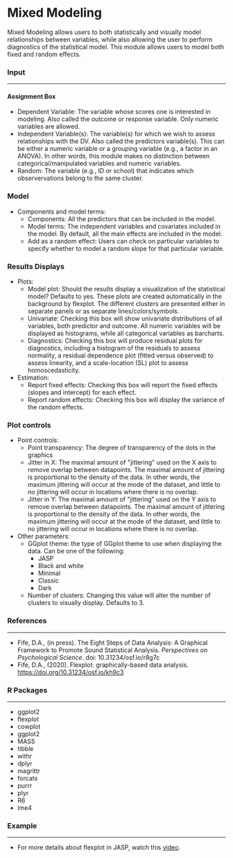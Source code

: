 Mixed Modeling 
=== 

Mixed Modeling allows users to both statistically and visually model relationships between variables, while also allowing the user to perform diagnostics of the statistical model. This module allows users to model both fixed and random effects. 

### Input 
--- 
#### Assignment Box 
- Dependent Variable: The variable whose scores one is interested in modeling. Also called the outcome or response variable. Only numeric variables are allowed. 
- Independent Variable(s): The variable(s) for which we wish to assess relationships with the DV. Also called the predictors variable(s). This can be either a numeric variable or a grouping variable (e.g., a factor in an ANOVA). In other words, this module makes no distinction between categorical/manipulated variables and numeric variables. 
- Random: The variable (e.g., ID or school) that indicates which observervations belong to the same cluster. 

### Model 
- Components and model terms: 
    - Components: All the predictors that can be included in the model. 
    - Model terms: The independent variables and covariates included in the model. By default, all the main effects are included in the model.
    - Add as a random effect: Users can check on particular variables to specify whether to model a random slope for that particular variable. 

### Results Displays
- Plots:
    - Model plot: Should the results display a visualization of the statistical model? Defaults to yes. These plots are created automatically in the background by flexplot. The different clusters are presented either in separate panels or as separate lines/colors/symbols. 
    - Univariate: Checking this box will show univariate distributions of all variables, both predictor and outcome. All numeric variables will be displayed as histograms, while all categorical variables as barcharts. 
    - Diagnostics: Checking this box will produce residual plots for diagnostics, including a histogram of the residuals to assess normality, a residual dependence plot (fitted versus observed) to assess linearity, and a scale-location (SL) plot to assess homoscedasticity. 
- Estimation:
    - Report fixed effects: Checking this box will report the fixed effects (slopes and intercept) for each effect. 
    - Report random effects: Checking this box will display the variance of the random effects. 
      
  
### Plot controls
  - Point controls: 
    - Point transparency: The degree of transparency of the dots in the graphics
    - Jitter in X: The maximal amount of "jittering" used on the X axis to remove overlap between datapoints. The maximal amount of jittering is proportional to the density of the data. In other words, the maximum jittering will occur at the mode of the dataset, and little to no jittering will occur in locations where there is no overlap. 
    - Jitter in Y: The maximal amount of "jittering" used on the Y axis to remove overlap between datapoints. The maximal amount of jittering is proportional to the density of the data. In other words, the maximum jittering will occur at the mode of the dataset, and little to no jittering will occur in locations where there is no overlap. 
  - Other parameters: 
    - GGplot theme: the type of GGplot theme to use when displaying the data. Can be one of the following:
      - JASP
      - Black and white
      - Minimal
      - Classic
      - Dark
    - Number of clusters: Changing this value will alter the number of clusters to visually display. Defaults to 3. 




### References 
--- 
-	Fife, D.A., (in press). The Eight Steps of Data Analysis: A Graphical Framework to Promote Sound Statistical Analysis. *Perspectives on Psychological Science.* doi: 10.31234/osf.io/r8g7c
- Fife, D.A., (2020). Flexplot: graphically-based data analysis. https://doi.org/10.31234/osf.io/kh9c3


### R Packages
---
- ggplot2
- flexplot
- cowplot
- ggplot2 
- MASS 
- tibble
- withr 
- dplyr 
- magrittr
- forcats 
- purrr
- plyr
- R6
- lme4

### Example 
--- 
- For more details about flexplot in JASP, watch this <a href="https://www.youtube.com/watch?v=Jxrq_T8InBY&feature=youtu.be">video</a>. 
